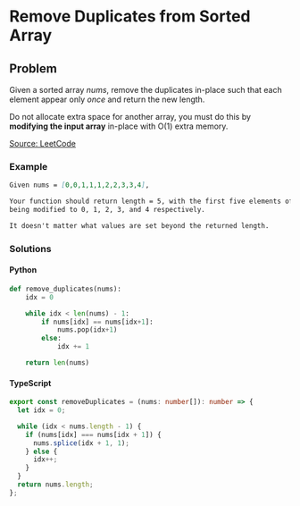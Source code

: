 # Remove Duplicates from Sorted Array

## Problem

Given a sorted array _nums_, remove the duplicates in-place such that each element
appear only _once_ and return the new length.

Do not allocate extra space for another array, you must do this by **modifying
the input array** in-place with O(1) extra memory.

[Source: LeetCode](https://leetcode.com/explore/interview/card/top-interview-questions-easy/92/array/727/)

### Example

```md
Given nums = [0,0,1,1,1,2,2,3,3,4],

Your function should return length = 5, with the first five elements of nums
being modified to 0, 1, 2, 3, and 4 respectively.

It doesn't matter what values are set beyond the returned length.
```

### Solutions

#### Python

```python
def remove_duplicates(nums):
    idx = 0

    while idx < len(nums) - 1:
        if nums[idx] == nums[idx+1]:
            nums.pop(idx+1)
        else:
            idx += 1

    return len(nums)
```

#### TypeScript

```typescript
export const removeDuplicates = (nums: number[]): number => {
  let idx = 0;

  while (idx < nums.length - 1) {
    if (nums[idx] === nums[idx + 1]) {
      nums.splice(idx + 1, 1);
    } else {
      idx++;
    }
  }
  return nums.length;
};
```
